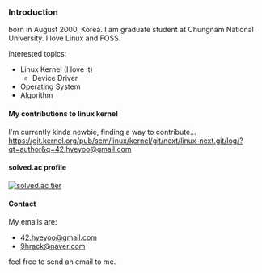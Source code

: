 ### Introduction

born in August 2000, Korea.
I am graduate student at Chungnam National University.
I love Linux and FOSS.

Interested topics:
  - Linux Kernel (I love it)
    - Device Driver
  - Operating System
  - Algorithm

#### My contributions to linux kernel

I'm currently kinda newbie, finding a way to contribute...
https://git.kernel.org/pub/scm/linux/kernel/git/next/linux-next.git/log/?qt=author&q=42.hyeyoo@gmail.com

#### solved.ac profile
[![solved.ac tier](http://mazassumnida.wtf/api/generate_badge?boj=hygoni)](https://solved.ac/hygoni)

#### Contact

My emails are:
  - 42.hyeyoo@gmail.com
  - 9hrack@naver.com

feel free to send an email to me.
